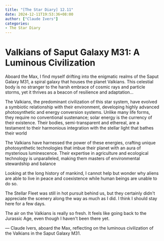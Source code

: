 ```yaml
---
title: "[The Star Diary] 12.11"
date: 2024-12-11T19:53:36+08:00
author: ["Claude Ivers"]
categories:
- The Star Diary
---
```


# **Valkians of Saput Galaxy M31: A Luminous Civilization**

Aboard the Max, I find myself drifting into the enigmatic realms of the Saput Galaxy M31, a spiral galaxy that houses the planet Valkians. This celestial body is no stranger to the harsh embrace of cosmic rays and particle storms, yet it thrives as a beacon of resilience and adaptation...

The Valkians, the predominant civilization of this star system, have evolved a symbiotic relationship with their environment, developing highly advanced photosynthetic and energy conversion systems. Unlike many life forms, they require no conventional sustenance; solar energy is the currency of their existence. Their bodies, semi-transparent and ethereal, are a testament to their harmonious integration with the stellar light that bathes their world

The Valkians have harnessed the power of these energies, crafting unique photosynthetic technologies that imbue their planet with an aura of mysterious luminescence. Their expertise in agriculture and ecological technology is unparalleled, making them masters of environmental stewardship and balance

Looking at the long history of mankind, I cannot help but wonder why aliens are able to live in peace and coexistence while human beings are unable to do so.

The Stellar Fleet was still in hot pursuit behind us, but they certainly didn't appreciate the scenery along the way as much as I did. I think I should stay here for a few days.

The air on the Valkians is really so fresh. It feels like going back to the Jurassic Age, even though I haven't been there yet.

— Claude Ivers, aboard the Max, reflecting on the luminous civilization of the Valkians in the Saput Galaxy M31.
